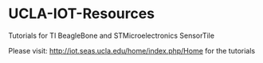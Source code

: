 # UCLA-IOT-Resources
Tutorials for TI BeagleBone and STMicroelectronics SensorTile

Please visit: http://iot.seas.ucla.edu/home/index.php/Home for the tutorials
